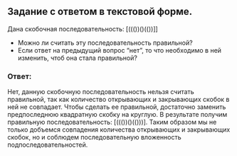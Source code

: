 ## Задание с ответом в текстовой форме.
Дана скобочная последовательность: [((())()(())]]
- Можно ли считать эту последовательность правильной?
- Если ответ на предыдущий вопрос “нет”, то что необходимо в ней изменить, чтоб она стала правильной?

### Ответ:
Нет, данную скобочную последовательность нельзя считать правильной, так как количество открывающих и закрывающих скобок в ней не совпадает.
Чтобы сделать ее правильной, достаточно заменить предпоследнюю квадратную скобку на круглую. 
В результате получим правильную последовательность: [((())()(()))].
Таким образом мы не только добъемся совпадения количества открывающих и закрывающих скобок, но и соблюдем последовательную вложенность подпоследовательностей.

